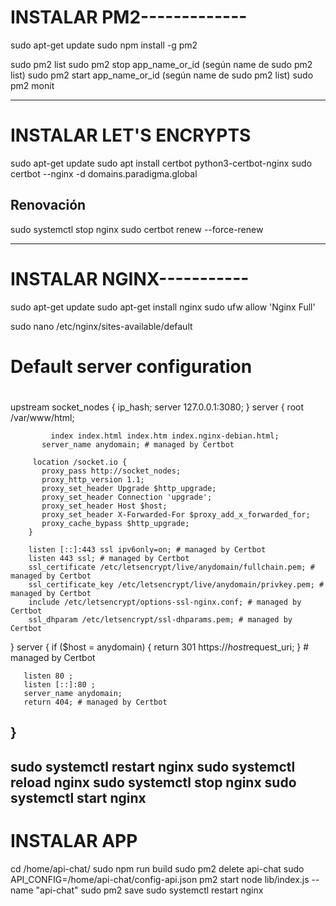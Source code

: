 
# INSTALAR PM2-------------
sudo apt-get update
sudo npm install -g pm2

sudo pm2 list
sudo pm2 stop app_name_or_id    (según name de sudo pm2 list)
sudo pm2 start app_name_or_id   (según name de sudo pm2 list)
sudo pm2 monit

-----------------------------------------------------------------------------------

# INSTALAR LET'S ENCRYPTS
sudo apt-get update
sudo apt install certbot python3-certbot-nginx
sudo certbot --nginx -d domains.paradigma.global

## Renovación
sudo systemctl stop nginx
sudo certbot renew --force-renew

-----------------------------------------------------------------------------------

# INSTALAR NGINX-----------

sudo apt-get update
sudo apt-get install nginx
sudo ufw allow 'Nginx Full'

sudo nano /etc/nginx/sites-available/default

# Default server configuration
#
upstream socket_nodes {
  ip_hash;
  server 127.0.0.1:3080;
}
server {
			 root /var/www/html;

			 index index.html index.htm index.nginx-debian.html;
		   server_name anydomain; # managed by Certbot

	     location /socket.io {
           proxy_pass http://socket_nodes;
           proxy_http_version 1.1;
           proxy_set_header Upgrade $http_upgrade;
           proxy_set_header Connection 'upgrade';
           proxy_set_header Host $host;
           proxy_set_header X-Forwarded-For $proxy_add_x_forwarded_for;
           proxy_cache_bypass $http_upgrade;
        }

        listen [::]:443 ssl ipv6only=on; # managed by Certbot
        listen 443 ssl; # managed by Certbot
        ssl_certificate /etc/letsencrypt/live/anydomain/fullchain.pem; # managed by Certbot
        ssl_certificate_key /etc/letsencrypt/live/anydomain/privkey.pem; # managed by Certbot
        include /etc/letsencrypt/options-ssl-nginx.conf; # managed by Certbot
        ssl_dhparam /etc/letsencrypt/ssl-dhparams.pem; # managed by Certbot
}
server {
       if ($host = anydomain) {
          return 301 https://$host$request_uri;
       } # managed by Certbot

       listen 80 ;
       listen [::]:80 ;
       server_name anydomain;
       return 404; # managed by Certbot
}
---------------------------------------------------------------------------------------------
sudo systemctl restart nginx
sudo systemctl reload nginx
sudo systemctl stop nginx
sudo systemctl start nginx
---------------------------------------------------------------------------------------------

# INSTALAR APP
cd /home/api-chat/
sudo npm run build
sudo pm2 delete api-chat
sudo API_CONFIG=/home/api-chat/config-api.json pm2 start node lib/index.js --name "api-chat"
sudo pm2 save
sudo systemctl restart nginx

